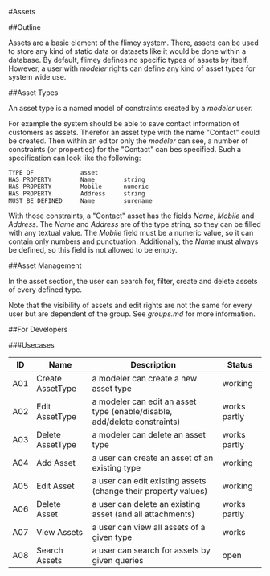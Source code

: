 #Assets

##Outline

Assets are a basic element of the flimey system. There, assets can be used to store any kind of static data or datasets
like it would be done within a database. By default, flimey defines no specific types of assets by itself. However, a user
with *modeler* rights can define any kind of asset types for system wide use.

##Asset Types

An asset type is a named model of constraints created by a *modeler* user. 

For example the system should be able to save contact information of customers as assets. Therefor an asset type with the
name "Contact" could be created. Then within an editor only the *modeler* can see, a number of constraints (or properties)
for the "Contact" can bes specified. Such a specification can look like the following:

```
TYPE OF             asset
HAS PROPERTY        Name        string
HAS PROPERTY        Mobile      numeric
HAS PROPERTY        Address     string
MUST BE DEFINED     Name        surename
```

With those constraints, a "Contact" asset has the fields *Name*, *Mobile* and *Address*. The *Name* and *Address* are of
the type string, so they can be filled with any textual value. The *Mobile* field must be a numeric value, so it can contain
only numbers and punctuation. Additionally, the *Name* must always be defined, so this field is not allowed to be empty.

##Asset Management

In the asset section, the user can search for, filter, create and delete assets of every defined type.

Note that the visibility of assets and edit rights are not the same for every user but are dependent of the group. See 
*groups.md* for more information.  

##For Developers

###Usecases

ID|Name|Description|Status
---|---|---|---
A01|Create AssetType|a modeler can create a new asset type|working
A02|Edit AssetType|a modeler can edit an asset type (enable/disable, add/delete constraints)|works partly
A03|Delete AssetType|a modeler can delete an asset type|works partly
A04|Add Asset|a user can create an asset of an existing type|working
A05|Edit Asset|a user can edit existing assets (change their property values)|working
A06|Delete Asset|a user can delete an existing asset (and all attachments)|works partly
A07|View Assets|a user can view all assets of a given type|works
A08|Search Assets|a user can search for assets by given queries|open